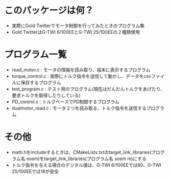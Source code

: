 # このパッケージは何？
- 実際にGold Twitterでモータ制御を行ってみたときのプログラム集
- Gold TwitterはG-TWI 6/100EEとG-TWI 25/100EEの２種類使用

# プログラム一覧
- read_motor.c : モータの情報を読み取り、端末に表示するプログラム
- torque_control.c : 実際にトルク指令を送信して動かし、データをcsvファイルに保存するプログラム
- test_program.c : テスト用のプログラム(現在はだんだんトルクをあげたり、要求トルクを取得したりしている)
- PD_control.c : トルクベースでPD制御するプログラム
- dualmotor_read.c : モータ２つを読み取る、トルク指令を送信するプログラム

# その他
- math.hをincludeするときは、CMakeLists.txtのtarget_link_libraries(プログラム名 soem)をtarget_link_libraries(プログラム名 soem m)にする
- トルク指令を与える場合のデジタル値は、G-TWI 6/100EEでは80、G-TWI 25/100EEでは18が安全
